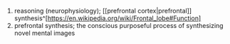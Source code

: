 1. reasoning (neurophysiology); [[prefrontal cortex|prefrontal]] synthesis^[https://en.wikipedia.org/wiki/Frontal_lobe#Function]
2. prefrontal synthesis; the conscious purposeful process of synthesizing novel mental images